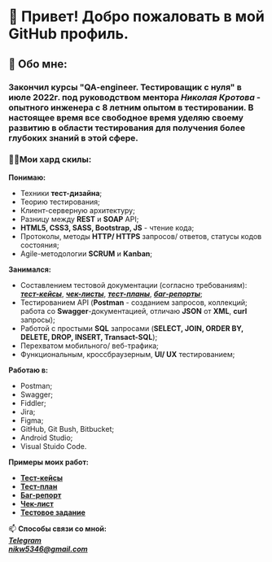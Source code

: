 # 👋 Привет! Добро пожаловать в мой GitHub профиль. 
## 💬 Обо мне:
### Закончил курсы **"QA-engineer. Тестироващик с нуля"** в июле 2022г. под руководством ментора ***Николая Кротова*** - опытного инженера с 8 летним опытом в тестировании. В настоящее время все свободное время уделяю своему развитию в области тестирования для получения более глубоких знаний в этой сфере.   
### 👨‍💻**Мои хард скилы**:    

**Понимаю:**
- Техники **тест-дизайна**;
- Теорию тестирования;
- Клиент-серверную архитектуру;
- Разницу между **REST** и **SOAP** API;
- **HTML5, CSS3, SASS, Bootstrap, JS** - чтение кода;
- Протоколы, методы **HTTP/ HTTPS** запросов/ ответов, статусы кодов состояния;
- Agile-методологии **SCRUM** и **Kanban**;

**Занимался:**
- Составлением тестовой документации (согласно требованиям): ***[тест-кейсы](https://clck.ru/sMn6v "Примеры тест-кейсов")***, ***[чек-листы](https://clck.ru/sMnBh "Пример чек-листа")***, ***[тест-планы](https://clck.ru/sMnEL "Пример тест-плана")***, ***[баг-репорты](https://clck.ru/sMnCf "Пример баг-репорта")***;
- Тестированием API (**Postman** - созданием запросов, коллекций; работа со **Swagger**-документацией, отличаю **JSON** от **XML**, **curl** запросы);
- Работой с простыми **SQL** запросами (**SELECT, JOIN, ORDER BY, DELETE, DROP, INSERT, Transact-SQL**);
- Перехватом мобильного/ веб-трафика;
- Функциональным, кроссбраузерным, **UI/ UX** тестированием;

**Работаю в:**
- Postman;
- Swagger;
- Fiddler;
- Jira;
- Figma;
- GitHub, Git Bush, Bitbucket;
- Android Studio;
- Visual Stuido Code.

**Примеры моих работ:** 
- **[Тест-кейсы](https://clck.ru/sMn6v)**
- **[Тест-план](https://clck.ru/sMnEL)**  
- **[Баг-репорт](https://clck.ru/sMnCf)**  
- **[Чек-лист](https://clck.ru/sMnb9)**  
- **[Тестовое задание](https://clck.ru/sMt3U)** 
 
  
📫 **Способы связи со мной:**  
***[Telegram](https://t.me/korovnikovn)  
nikw5346@gmail.com***

